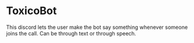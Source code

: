 # ToxicoBot

This discord lets the user make the bot say something whenever someone joins the call. Can be through text or through speech.
